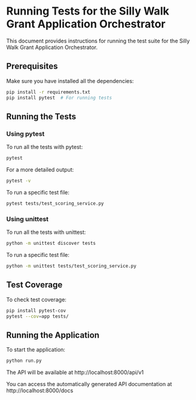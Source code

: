 # Running Tests for the Silly Walk Grant Application Orchestrator

This document provides instructions for running the test suite for the Silly Walk Grant Application Orchestrator.

## Prerequisites

Make sure you have installed all the dependencies:

```bash
pip install -r requirements.txt
pip install pytest  # For running tests
```

## Running the Tests

### Using pytest

To run all the tests with pytest:

```bash
pytest
```

For a more detailed output:

```bash
pytest -v
```

To run a specific test file:

```bash
pytest tests/test_scoring_service.py
```

### Using unittest

To run all the tests with unittest:

```bash
python -m unittest discover tests
```

To run a specific test file:

```bash
python -m unittest tests/test_scoring_service.py
```

## Test Coverage

To check test coverage:

```bash
pip install pytest-cov
pytest --cov=app tests/
```

## Running the Application

To start the application:

```bash
python run.py
```

The API will be available at http://localhost:8000/api/v1

You can access the automatically generated API documentation at http://localhost:8000/docs
